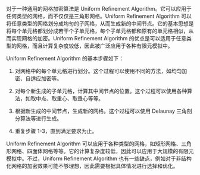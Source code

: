 对于一种通用的网格加密算法是 Uniform Refinement Algorithm。它可以应用于任何类型的网格，而不仅仅是三角形网格。Uniform Refinement Algorithm 可以将任意类型的网格划分成均匀的子网格，从而生成新的中间节点。它的基本思想是将每个单元格都划分成若干个子单元格，每个子单元格都和原有的单元格相似，从而实现网格的加密。Uniform Refinement Algorithm 的优点是可以适用于任意类型的网格，而且计算复杂度较低，因此被广泛应用于各种有限元模拟中。

Uniform Refinement Algorithm 的基本步骤如下：

1. 对网格中的每个单元格进行划分。这个过程可以使用不同的方法，如均匀加密、自适应加密等。

2. 对每个新生成的子单元格，计算其中间节点的位置。这个过程可以使用各种算法，如取中点、取重心、取垂心等等。

3. 根据新生成的中间节点，生成新的网格。这个过程可以使用 Delaunay 三角剖分算法等进行生成。

4. 重复步骤 1-3，直到满足要求为止。

Uniform Refinement Algorithm 可以应用于各种类型的网格，如矩形网格、三角形网格、四面体网格等等。它的计算复杂度较低，因此可以应用于大规模的有限元模拟中。不过，Uniform Refinement Algorithm 也有一些缺点，例如对于非结构化网格的加密效果可能不够理想，因此需要根据具体情况进行选择和优化。